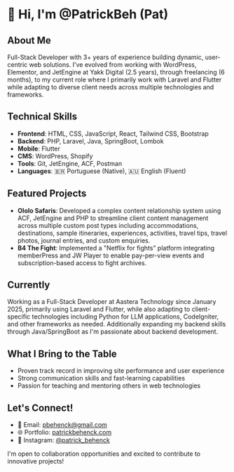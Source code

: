 # 👋 Hi, I'm @PatrickBeh (Pat)

## About Me
Full-Stack Developer with 3+ years of experience building dynamic, user-centric web solutions. I've evolved from working with WordPress, Elementor, and JetEngine at Yakk Digital (2.5 years), through freelancing (6 months), to my current role where I primarily work with Laravel and Flutter while adapting to diverse client needs across multiple technologies and frameworks.

## Technical Skills
- **Frontend**: HTML, CSS, JavaScript, React, Tailwind CSS, Bootstrap
- **Backend**: PHP, Laravel, Java, SpringBoot, Lombok
- **Mobile**: Flutter
- **CMS**: WordPress, Shopify
- **Tools**: Git, JetEngine, ACF, Postman
- **Languages**: 🇧🇷 Portuguese (Native), 🇦🇺 English (Fluent)

## Featured Projects
- **Ololo Safaris**: Developed a complex content relationship system using ACF, JetEngine and PHP to streamline client content management across multiple custom post types including accommodations, destinations, sample itineraries, experiences, activities, travel tips, travel photos, journal entries, and custom enquiries.
- **B4 The Fight**: Implemented a "Netflix for fights" platform integrating memberPress and JW Player to enable pay-per-view events and subscription-based access to fight archives.

## Currently
Working as a Full-Stack Developer at Aastera Technology since January 2025, primarily using Laravel and Flutter, while also adapting to client-specific technologies including Python for LLM applications, CodeIgniter, and other frameworks as needed. Additionally expanding my backend skills through Java/SpringBoot as I'm passionate about backend development.

## What I Bring to the Table
- Proven track record in improving site performance and user experience
- Strong communication skills and fast-learning capabilities
- Passion for teaching and mentoring others in web technologies

## Let's Connect!
- 📧 Email: pbehenck@gmail.com
- 🌐 Portfolio: [patrickbehenck.com](https://patrickbehenck.com)
- 📱 Instagram: [@patrick_behenck](https://instagram.com/patrick_behenck)

I'm open to collaboration opportunities and excited to contribute to innovative projects!
